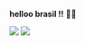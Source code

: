 **helloo brasil !!** 🥰😇

![](https://media.tenor.com/bd2kfX8aN58AAAAM/bye-waving.gif)
![](https://media.tenor.com/iQjxkMU0mlUAAAAM/hola-bruno.gif)
